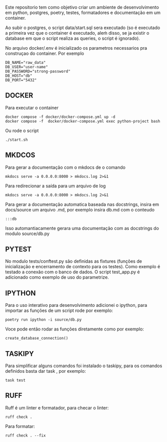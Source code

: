 Este repositorio tem como objetivo criar um ambiente de desenvolvimento em python, postgres, poetry, testes, formatadores e documentação em um container. 

Ao subir o postgres, o script data/start.sql sera executado (so é executado a primeira vez que o container é executado, aleḿ disso, se ja existir o database em que o script realiza as queries, o script é ignorado). 

No arquivo docker/.env é inicializado os parametros necessarios pra
construçao do container. Por exemplo

```
DB_NAME="raw_data"
DB_USER="user-name"
DB_PASSWORD="strong-password"
DB_HOST="db"
DB_PORT="5432"
```

## DOCKER

Para executar o container
```
docker compose -f docker/docker-compose.yml up -d
docker compose -f  docker/docker-compose.yml exec python-project bash 
```  
Ou rode o script
```
./start.sh
```

## MKDCOS

Para gerar a documentação com o mkdocs de o comando
```
mkdocs serve -a 0.0.0.0:8000 > mkdocs.log 2>&1
```
Para redirecionar a saída para um arquivo de log
```
mkdocs serve -a 0.0.0.0:8000 > mkdocs.log 2>&1
```
Para gerar a documentação automatica baseada nas docstrings, insira em docs/source um arquivo <name>.md, por exemplo insira db.md com o conteudo
```
:::db
```
Isso automantiacamente gerara uma documentação com as docstrings do modulo source/db.py 

## PYTEST 

No modulo tests/conftest.py são definidas as fixtures (funções de inicialização e encerramento de contexto para os testes). Como exemplo é testado a conexão com o banco de dados. O script test_app.py é adicionado como exemplo de uso do parametrize.

## IPYTHON
 
Para o uso interativo para desenvolvimento adicionei o ipython, para importar as funções de um script rode por exemplo:
```
poetry run ipython -i source/db.py
```
Voce pode então rodar as funções diretamente como por exemplo:
```
create_database_connection()
```

## TASKIPY 
Para simplificar alguns comandos foi instalado o taskipy, para os comandos definidos basta dar task <comando>, por exemplo:
```
task test
```

## RUFF
Ruff é um linter e formatador, para checar o linter:
```
ruff check .
```
Para formatar:
```
ruff check . --fix
```
